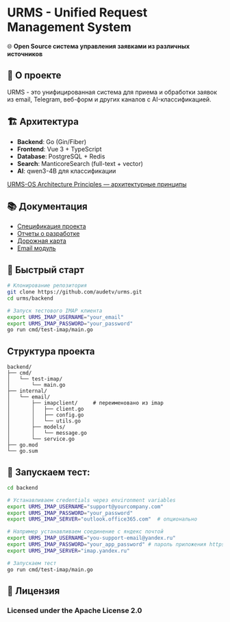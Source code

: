 # URMS - Unified Request Management System

🌐 **Open Source система управления заявками из различных источников**

## 🎯 О проекте

URMS - это унифицированная система для приема и обработки заявок из email, Telegram, веб-форм и других каналов с AI-классификацией.

## 🏗️ Архитектура

- **Backend**: Go (Gin/Fiber)
- **Frontend**: Vue 3 + TypeScript  
- **Database**: PostgreSQL + Redis
- **Search**: ManticoreSearch (full-text + vector)
- **AI**: qwen3-4B для классификации

[URMS-OS Architecture Principles — архитектурные принципы ](./ARCHITECTURE_PRINCIPLES.md)

## 📚 Документация

- [Спецификация проекта](./docs/specifications/URMS_SPECIFICATION.md)
- [Отчеты о разработке](./docs/development/DEVELOPMENT_REPORTS.md)
- [Дорожная карта](./docs/development/ROADMAP.md)
- [Email модуль](./docs/specifications/EMAIL_MODULE_SPEC.md)

## 🚀 Быстрый старт

```bash
# Клонирование репозитория
git clone https://github.com/audetv/urms.git
cd urms/backend

# Запуск тестового IMAP клиента
export URMS_IMAP_USERNAME="your_email"
export URMS_IMAP_PASSWORD="your_password"
go run cmd/test-imap/main.go
```

## Структура проекта

```text
backend/
├── cmd/
│   └── test-imap/
│       └── main.go
├── internal/
│   └── email/
│       ├── imapclient/     # переименовано из imap
│       │   ├── client.go
│       │   ├── config.go
│       │   └── utils.go
│       ├── models/
│       │   └── message.go
│       └── service.go
├── go.mod
└── go.sum
```

## 🚀 Запускаем тест:

```bash
cd backend

# Устанавливаем credentials через environment variables
export URMS_IMAP_USERNAME="support@yourcompany.com"
export URMS_IMAP_PASSWORD="your_password"
export URMS_IMAP_SERVER="outlook.office365.com"  # опционально

# Например устанавливаем соединение с яндекс почтой
export URMS_IMAP_USERNAME="you-support-email@yandex.ru"
export URMS_IMAP_PASSWORD="your_app_password" # пароль приложения https://yandex.ru/support/id/ru/authorization/app-passwords.html
export URMS_IMAP_SERVER="imap.yandex.ru"

# Запускаем тест
go run cmd/test-imap/main.go
```
## 📄 Лицензия
### Licensed under the Apache License 2.0